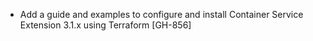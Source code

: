* Add a guide and examples to configure and install Container Service Extension 3.1.x using Terraform [GH-856]
